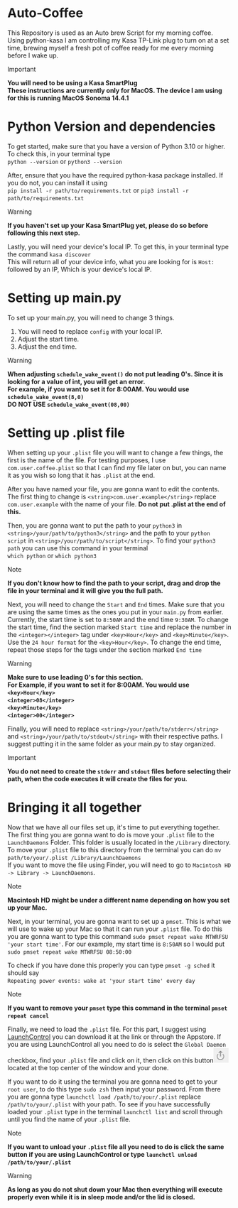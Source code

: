 # Auto-Coffee

This Repository is used as an Auto brew Script for my morning coffee. Using python-kasa I am controlling my Kasa TP-Link plug to turn on at a set time, brewing myself a fresh pot of coffee ready for me every morning before I wake up.

> [!IMPORTANT]
> **You will need to be using a Kasa SmartPlug**<br>**These instructions are currently only for MacOS. The device I am using for this is running MacOS Sonoma 14.4.1**

# **Python Version and dependencies**

To get started, make sure that you have a version of Python 3.10 or higher. To check this, in your terminal type<br> `python --version` or `python3 --version`

After, ensure that you have the required python-kasa package installed. If you do not, you can install it using<br> `pip install -r path/to/requirements.txt` or `pip3 install -r path/to/requirements.txt`

> [!WARNING]
> **If you haven't set up your Kasa SmartPlug yet, please do so before following this next step.**

Lastly, you will need your device's local IP. To get this, in your terminal type the command `kasa discover`<br> This will return all of your device info, what you are looking for is `Host:` followed by an IP, Which is your device's local IP.

# **Setting up main.py**

To set up your main.py, you will need to change 3 things.
1. You will need to replace `config` with your local IP.
2. Adjust the start time.
3. Adjust the end time.

> [!WARNING]
> **When adjusting `schedule_wake_event()` do not put leading 0's. Since it is looking for a value of int, you will get an error.<br> For example, if you want to set it for 8:00AM. You would use `schedule_wake_event(8,0)`**<br> **DO NOT USE `schedule_wake_event(08,00)`**

# **Setting up .plist file**

When setting up your `.plist` file you will want to change a few things, the first is the name of the file. For testing purposes, I use `com.user.coffee.plist` so that I can find my file later on but, you can name it as you wish so long that it has `.plist` at the end.

After you have named your file, you are gonna want to edit the contents. The first thing to change is `<string>com.user.example</string>` replace `com.user.example` with the name of your file. **Do not put .plist at the end of this.**

Then, you are gonna want to put the path to your `python3` in  `<string>/your/path/to/python3</string>` and the path to your `python script` in `<string>/your/path/to/script</string>`. To find your `python3 path` you can use this command in your terminal<br> `which python` or `which python3`

> [!NOTE]
> **If you don't know how to find the path to your script, drag and drop the file in your terminal and it will give you the full path.**

Next, you will need to change the `Start` and `End` times. Make sure that you are using the same times as the ones you put in your `main.py` from earlier. Currently, the start time is set to `8:50AM` and the end time `9:30AM`. To change the start time, find the section marked `Start time` and replace the number in the `<integer></integer>` tag under `<key>Hour</key>` and `<key>Minute</key>`. Use the `24 hour format` for the `<key>Hour</key>`. To change the end time, repeat those steps for the tags under the section marked `End time`

> [!WARNING]
> **Make sure to use leading 0's for this section.<br> For Example, if you want to set it for 8:00AM. You would use<br> `<key>Hour</key>` <br>`<integer>08</integer>` <br>`<key>Minute</key>` <br>`<integer>00</integer>`**

Finally, you will need to replace `<string>/your/path/to/stderr</string>` and `<string>/your/path/to/stdout</string>` with their respective paths. I suggest putting it in the same folder as your main.py to stay organized.

> [!IMPORTANT]
> **You do not need to create the `stderr` and `stdout` files before selecting their path, when the code executes it will create the files for you.**

# **Bringing it all together**

Now that we have all our files set up, it's time to put everything together. The first thing you are gonna want to do is move your `.plist` file to the `LaunchDaemons` Folder. This folder is usually located in the `/Library` directory. To move your `.plist` file to this directory from the terminal you can do `mv path/to/your/.plist /Library/LaunchDaemons`<br> If you want to move the file using Finder, you will need to go to `Macintosh HD -> Library -> LaunchDaemons`.

> [!NOTE]
> **Macintosh HD might be under a different name depending on how you set up your Mac.**

Next, in your terminal, you are gonna want to set up a `pmset`. This is what we will use to wake up your Mac so that it can run your `.plist` file. To do this you are gonna want to type this command `sudo pmset repeat wake MTWRFSU 'your start time'`. For our example, my start time is `8:50AM` so I would put `sudo pmset repeat wake MTWRFSU 08:50:00`

To check if you have done this properly you can type `pmset -g sched` it should say<br> `Repeating power events: wake at 'your start time' every day`

> [!NOTE]
> **If you want to remove your `pmset` type this command in the terminal `pmset repeat cancel`**

Finally, we need to load the `.plist` file. For this part, I suggest using [LaunchControl](https://www.macupdate.com/app/mac/46921/launchcontrol) you can download it at the link or through the Appstore. If you are using LaunchControl all you need to do is select the `Global Daemon` checkbox, find your `.plist` file and click on it, then click on this button<picture><img alt="circle with an arrow in it pointing up." src="https://github.com/TheRealQuicT/TheRealQuicT/blob/main/Pictures/circle-arrow.png"></picture> located at the top center of the window and your done.

If you want to do it using the terminal you are gonna need to get to your `root user`, to do this type `sudo zsh` then input your password. From there you are gonna type `launchctl load /path/to/your/.plist` replace `/path/to/your/.plist` with your path. To see if you have successfully loaded your `.plist` type in the terminal `launchctl list` and scroll through until you find the name of your `.plist` file.

> [!NOTE]
> **If you want to unload your `.plist` file all you need to do is click the same button if you are using LaunchControl or type `launchctl unload /path/to/your/.plist`**

> [!WARNING]
> **As long as you do not shut down your Mac then everything will execute properly even while it is in sleep mode and/or the lid is closed.**
